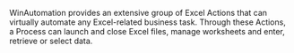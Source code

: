 WinAutomation provides an extensive group of Excel Actions that can virtually automate any Excel-related business task. Through these Actions, a Process can launch and close Excel files, manage worksheets and enter, retrieve or select data. 